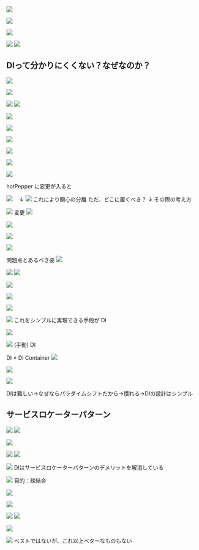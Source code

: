 
![](images/image_20240522030635.png)

![](images/image_20240522030739.png)

![](images/image_20240522030835.png)

![](images/image_20240522030959.png)
![](images/image_20240522031009.png)


## DIって分かりにくくない？なぜなのか？

![](images/image_20240522031122.png)

![](images/image_20240522031139.png)

![](images/image_20240522031414.png)
![](images/image_20240522031517.png)

![](images/image_20240522031558.png)

![](images/image_20240522031617.png)

![](images/image_20240522031642.png)

![](images/image_20240522031751.png)

![](images/image_20240522031826.png)

![](images/image_20240522031837.png)

hotPepper に変更が入ると


![](images/image_20240522031936.png)
　↓
![](images/image_20240522031947.png)
これにより関心の分離
ただ、どこに置くべき？ 
↓ その際の考え方

![](images/image_20240522032005.png)
変更
![](images/image_20240522032109.png)

![](images/image_20240522032140.png)

![](images/image_20240522032150.png)

![](images/image_20240522032210.png)

問題点とあるべき姿
![](images/image_20240522032242.png)

![](images/image_20240522032301.png)
![](images/image_20240522032313.png)

![](images/image_20240522033119.png)

![](images/image_20240522033139.png)

![](images/image_20240522033150.png)

![](images/image_20240522033204.png)
これをシンプルに実現できる手段が DI


![](images/image_20240522033221.png)


![](images/image_20240522033247.png)
(手動) DI

DI ≠ DI Container
![](images/Pasted%20image%2020240522153457.png)

![](images/image_20240522033542.png)

![](images/image_20240522033554.png)

DIは難しい→なぜならパラダイムシフトだから→慣れる→DIの設計はシンプル

## サービスロケーターパターン

![](images/image_20240522033824.png)
![](images/image_20240522033835.png)


![](images/image_20240522033907.png)

![](images/image_20240522033933.png)
![](images/image_20240522033948.png)

![](images/image_20240522034011.png)
DIはサービスロケーターパターンのデメリットを解消している

![](images/image_20240522034035.png)
目的：疎結合

![](images/image_20240522034137.png)

![](images/image_20240522034223.png)

![](images/image_20240522034309.png)
![](images/image_20240522034318.png)


![](images/image_20240522034419.png)

![](images/image_20240522034651.png)
ベストではないが、これ以上ベターなものもない
